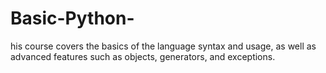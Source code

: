 # Basic-Python-
his course covers the basics of the language syntax and usage, as well as advanced features such as objects, generators, and exceptions.
